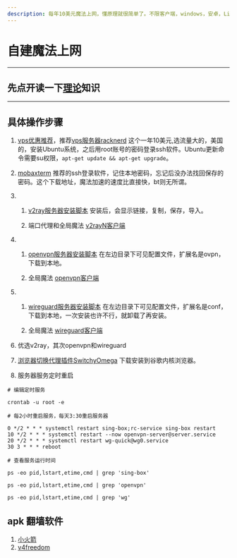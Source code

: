 ```yaml
---
description: 每年10美元魔法上网，懂原理就很简单了。不限客户端，windows，安卓，Linux都可以。
---
```


# 自建魔法上网
-------------------------------------

## 先点开读一下[理论](https://github.com/Alvin9999/new-pac/wiki)知识

-------------------------------------

## 具体操作步骤
1. [vps优惠推荐](https://www.vpsgo.com/racknerd-coupons.html)，推荐[vps服务器racknerd](https://www.racknerd.com/) 这个一年10美元,选流量大的，美国的，安装Ubuntu系统，之后用root账号的密码登录ssh软件。Ubuntu更新命令需要su权限，`apt-get update && apt-get upgrade`。

2. [mobaxterm](https://filecr.com/windows/mobaxterm/) 推荐的ssh登录软件，记住本地密码，忘记后没办法找回保存的密码。这个下载地址，魔法加速的速度比直接快，bt则无所谓。

3. 1. [v2ray服务器安装脚本](https://github.com/yonggekkk/sing-box-yg) 安装后，会显示链接，复制，保存，导入。

   2. 端口代理和全局魔法 [v2rayN客户端](https://github.com/2dust/v2rayN)

4. 1. [openvpn服务器安装脚本](https://github.com/Nyr/openvpn-install) 在左边目录下可见配置文件，扩展名是ovpn，下载到本地。

   2. 全局魔法 [openvpn客户端](https://openvpn.net/client/)

5. 1. [wireguard服务器安装脚本](https://github.com/Nyr/wireguard-install) 在左边目录下可见配置文件，扩展名是conf，下载到本地，一次安装也许不行，就卸载了再安装。

   2. 全局魔法  [wireguard客户端](https://www.wireguard.com/install/)

6. 优选v2ray，其次openvpn和wireguard

7. [浏览器切换代理插件SwitchyOmega](https://github.com/FelisCatus/SwitchyOmega/releases/tag/v2.5.20) 下载安装到谷歌内核浏览器。

8. 服务器服务定时重启

```crontab
# 编辑定时服务

crontab -u root -e

# 每2小时重启服务，每天3:30重启服务器

0 */2 * * * systemctl restart sing-box;rc-service sing-box restart
10 */2 * * * systemctl restart --now openvpn-server@server.service
20 */2 * * * systemctl restart wg-quick@wg0.service
30 3 * * * reboot

# 查看服务运行时间

ps -eo pid,lstart,etime,cmd | grep 'sing-box'

ps -eo pid,lstart,etime,cmd | grep 'openvpn'

ps -eo pid,lstart,etime,cmd | grep 'wg'

```

## apk 翻墙软件
1.  [小火箭](https://rocketapp666.github.io/)
2.  [v4freedom](https://v4freedom.com/) 